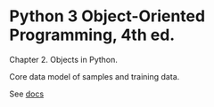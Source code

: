 # Python 3 Object-Oriented Programming, 4th ed.

Chapter 2.  Objects in Python.

Core data model of samples and training data.

See [docs](./docs/examples_with_pic.md)
